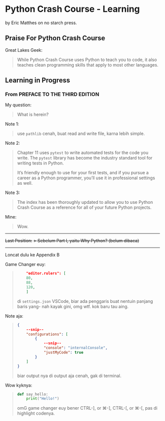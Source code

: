 # Python Crash Course - Learning

by Eric Matthes on no starch press.

## Praise For Python Crash Course

Great Lakes Geek:
> While Python Crash Course uses Python to teach you to code, it also teaches clean programming skills that apply to most other languages.

## Learning in Progress

### From PREFACE TO THE THIRD EDITION

My question:
> What is herein?

Note 1:
> use `pathlib` cenah, buat read and write file, karna lebih simple.

Note 2:
> Chapter 11 uses `pytest` to write automated tests for the code you write. The `pytest` library has become the industry standard tool for writing tests in Python.
> 
> It’s friendly enough to use for your first tests, and if you pursue a career as a Python programmer, you’ll use it in professional settings as well.

Note 3:
> The index has been thoroughly updated to allow you to use Python Crash Course as a reference for all of your future Python projects.

Mine:
> Wow.

---

~~Last Position:~~
~~> Sebelum Part I, yaitu Why Python? (belum dibaca)~~

---

Loncat dulu ke Appendix B

Game Changer euy:

> ```json
>     "editor.rulers": [
>     80,
>     88,
>     120,
>     ]
> ```
> 
> di `settings.json` VSCode, biar ada penggaris buat nentuin panjang baris yang-
> nah kayak gini, omg wtf. kok baru tau aing.

Note aja:
>
> ```json
> {
>     --snip--
>     "configurations": [
>         {
>             --snip--
>             "console": "internalConsole",
>             "justMyCode": true
>         }
>     ]
> }
> ```
>
> biar output nya di output aja cenah, gak di terminal.

Wow kyknya:
> 
> ```python
> def say_hello:
>     print("Hello!")
> ```
> 
> omG game changer euy bener CTRL-], or ⌘-], CTRL-[, or ⌘-[, pas di highlight codenya.
